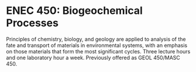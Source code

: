 # ENEC 450: Biogeochemical Processes

Principles of chemistry, biology, and geology are applied to analysis of the fate and transport of materials in environmental systems, with an emphasis on those materials that form the most significant cycles. Three lecture hours and one laboratory hour a week. Previously offered as GEOL 450/MASC 450.
